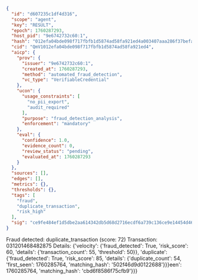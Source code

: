 ```json
{
  "id": "d607235c1df4d316",
  "scope": "agent",
  "key": "RESULT",
  "epoch": 1760287293,
  "host_pid": "9e6742732c60:1",
  "hash": "012efa04bde098f717fbfb1d5874ad58fa921ed4a003407aaa286f37befaa71a",
  "cid": "QmV1012efa04bde098f717fbfb1d5874ad58fa921ed4",
  "aicp": {
    "prov": {
      "issuer": "9e6742732c60:1",
      "created_at": 1760287293,
      "method": "automated_fraud_detection",
      "vc_type": "VerifiableCredential"
    },
    "ucon": {
      "usage_constraints": [
        "no_pii_export",
        "audit_required"
      ],
      "purpose": "fraud_detection_analysis",
      "enforcement": "mandatory"
    },
    "eval": {
      "confidence": 1.0,
      "evidence_count": 0,
      "review_status": "pending",
      "evaluated_at": 1760287293
    }
  },
  "sources": [],
  "edges": [],
  "metrics": {},
  "thresholds": {},
  "tags": [
    "fraud",
    "duplicate_transaction",
    "risk_high"
  ],
  "sig": "ce9fe484ef1d5dbe2aa614342db5d68d2716ecdf6a739c136ce9e14454d4679e"
}
```

Fraud detected: duplicate_transaction (score: 72)
Transaction: 031201468482875
Details: {'velocity': {'fraud_detected': True, 'risk_score': 60, 'details': {'transaction_count': 55, 'threshold': 50}}, 'duplicate': {'fraud_detected': True, 'risk_score': 85, 'details': {'duplicate_count': 54, 'first_seen': 1760285764, 'matching_hash': '502f46d9d0122688'}}}een': 1760285764, 'matching_hash': 'cbd6f8586f75cfb9'}}}